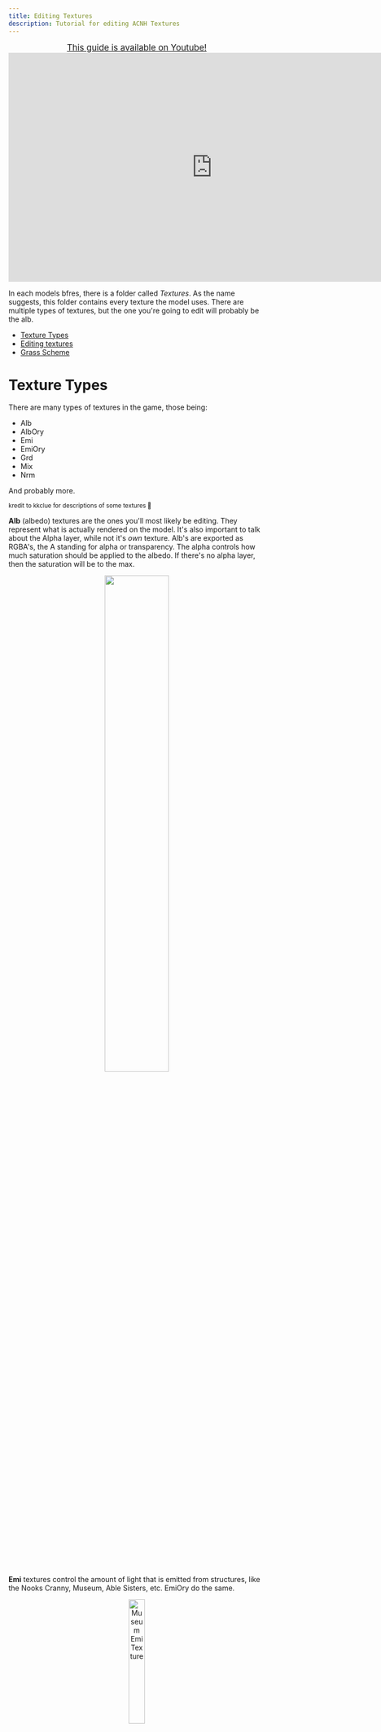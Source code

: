 ```yaml
---
title: Editing Textures
description: Tutorial for editing ACNH Textures
---
```


<p align="center">
<big><a href="https://www.youtube.com/watch?v=0RBe8-Wy_wk">This guide is available on Youtube!</a></big> <iframe id="ytplayer" type="text/html" width="800" height="450"
src="https://www.youtube.com/embed/0RBe8-Wy_wk"
frameborder="0" allowfullscreen></iframe>
</p>

In each models bfres, there is a folder called *Textures*. As the name suggests, this folder contains every texture the model uses. There are multiple types of textures, but the one you're going to edit will probably be the alb. 

- [Texture Types](#texture-types)
- [Editing textures](#editing-textures)
- [Grass Scheme](#grass-scheme)

# Texture Types

There are many types of textures in the game, those being:
- Alb
- AlbOry
- Emi
- EmiOry
- Grd
- Mix
- Nrm

And probably more.

<sub>kredit to kkclue for descriptions of some textures 💙</sub>

**Alb** (albedo) textures are the ones you'll most likely be editing. They represent what is actually rendered on the model. It's also important to talk about the Alpha layer, while not it's *own* texture. Alb's are exported as RGBA's, the A standing for alpha or transparency. The alpha controls how much saturation should be applied to the albedo. If there's no alpha layer, then the saturation will be to the max. 

<p align="center">
  <img src="../../assets/images/NH/mods/textures/mWall_Alb.png" width="50%"/>
</p>

**Emi** textures control the amount of light that is emitted from structures, like the Nooks Cranny, Museum, Able Sisters, etc. EmiOry do the same.

<p align="center">
  <img src="../../assets/images/NH/mods/textures/mLobby_Emi.png" width="25%" alt="Museum Emi Texture"/>
</p>

**Grd** [(gradient (see here)](#grd-color-scheme)

**Mix** textures control the light reflection, how shiny it is. A good example of this is Kid Cat's helmet. 

<p align="center">
  <img src="../../assets/images/NH/mods/textures/kid.png" width="50%"/>
</p>

**Nrm** textuers give depth to the model. The game can go without a normal texture, but without one the model looks very flat.

<p align="center">
  <img src="../../assets/images/NH/mods/textures/youareNOTnormal.jpg" width="50%"/>
</p>

# Editing textures

With the texture you want to replace, right click it and select Export. Change the extension to PNG, then copy it to a directory of your choosing.

<p align="center">
  <img src="../../assets/images/NH/mods/textures/ToolboxTex_Museum-export.png" alt="Exporting Texture with Switch Toolbox"/>
</p>

In whatever image editor you use, make and save your changes.

<p align="center">
  <img src="../../assets/images/NH/mods/textures/ToolboxTex_Museum-bna.png" alt="Before and After for changed texture"/>
</p>

In Switch Toolbox, right click the same texture you exported and click Replace. Go to the directory with the changed texture, and select it. Keep everything the default when importing.

Now, right click the archive with the edited texture and save it. As usual, it *must* be named the same, and be compressed with ZSTD. 

<p align="center">
  <img src="../../assets/images/NH/mods/textures/ToolboxTex_Museum-save.png" alt="Saving Archive"/>
</p>

Like any other mod, the file must go into the [layeredFs folder](../mods#loading-mods). And the edited archive must be in the same folder as in the romFs. This guide edited the `StrcMuseumA01.Nin_NX_NVN.zs` found in the Model folder, so it must be in the Model folder for the layeredFs.

<p align="center">
  <img src="../../assets/images/NH/mods/textures/ToolboxTex_Museum-game.jpg" alt="Saving Archive"/>
</p>

# Grass Scheme

All of the seasonal grass colors are stored in a texture named `mGrass_Grd`. The vertical axis represents the different seasons, starting from January. Below is the default texture used by the game for grass mapping:

<p align="center">
  <img src="../../assets/images/NH/mods/textures/mGrass_Grd.png" alt="mGrass_Grd"/>
</p>

And this shows how the colours in the texture are mapped in game:

<p align="center">
  <img src="../../assets/images/NH/mods/textures/mGrass_Grd_Edit.png" alt="mGrass_Grd Edited to highlight used colours"/>
</p>
<p align="center">
  <img src="../../assets/images/NH/mods/textures/Grass_colours_ingame.jpg" alt="Grass colour map shown in-game"/>
</p>

<p align="center">
<i>thanks to OpenSauce for this section</i>
</p>
